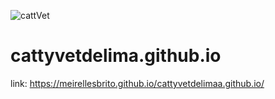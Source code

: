 ![cattVet](https://user-images.githubusercontent.com/94622046/213361638-d214e27d-ba58-47a3-9351-f0c8ea2539d3.png)
# cattyvetdelima.github.io
link: https://meirellesbrito.github.io/cattyvetdelimaa.github.io/
